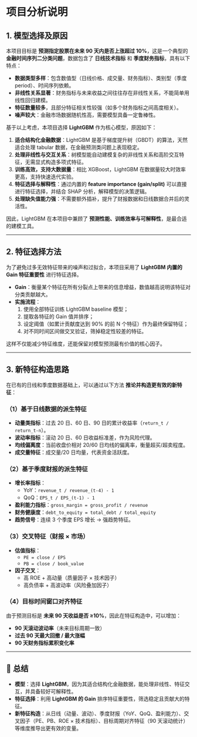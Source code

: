# 项目分析说明

## 1. 模型选择及原因  

本项目目标是 **预测指定股票在未来 90 天内是否上涨超过 10%**，这是一个典型的 **金融时间序列二分类问题**，数据包含了 **日线技术指标** 和 **季度财务指标**，具有以下特点：  

- **数据类型多样**：包含数值型（日线价格、成交量、财务指标）、类别型（季度 period）、时间序列依赖。  
- **非线性关系显著**：财务指标与未来收益之间往往存在非线性关系，不能简单用线性回归建模。  
- **特征数量较多**，且部分特征相关性较强（如多个财务指标之间高度相关）。  
- **噪声较大**：金融市场数据随机性高，需要模型具备一定鲁棒性。  

基于以上考虑，本项目选择 **LightGBM** 作为核心模型，原因如下：  

1. **适合结构化金融数据**：LightGBM 是基于梯度提升树（GBDT）的算法，天然适合处理 tabular 数据，在金融预测类问题上表现稳定。  
2. **处理非线性与交互关系**：树模型能自动建模复杂的非线性关系和高阶交互特征，无需显式构造多项式特征。  
3. **训练高效，支持大数据量**：相比 XGBoost，LightGBM 在数据量较大时效率更高，支持快速迭代实验。  
4. **特征选择与解释性**：通过内置的 **feature importance (gain/split)** 可以直接进行特征选择，并结合 SHAP 分析，解释模型的决策逻辑。  
5. **处理缺失值能力强**：不需要额外插补，提升了财报数据和日线数据合并后的灵活性。  

因此，LightGBM 在本项目中兼顾了 **预测性能、训练效率与可解释性**，是最合适的建模工具。  

---

## 2. 特征选择方法  

为了避免过多无效特征带来的噪声和过拟合，本项目采用了 **LightGBM 内置的 Gain 特征重要性** 进行特征选择。  

- **Gain**：衡量某个特征在所有分裂点上带来的信息增益，数值越高说明该特征对分类贡献越大。  
- **实施流程**：  
  1. 使用全部特征训练 LightGBM baseline 模型；  
  2. 提取各特征的 Gain 值并排序；  
  3. 设定阈值（如累计贡献度达到 90% 的前 N 个特征）作为最终保留特征；  
  4. 对不同时间区间做交叉验证，筛掉稳定性较差的特征。  

这样不仅能减少特征维度，还能保留对模型预测最有价值的核心因子。  

---

## 3. 新特征构造思路  

在已有的日线和季度数据基础上，可以通过以下方法 **推论并构造更有效的新特征**：  

### （1）基于日线数据的派生特征  
- **动量类指标**：过去 20 日、60 日、90 日的累计收益率（`return_t / return_t-n`）。  
- **波动率指标**：滚动 20 日、60 日收益标准差，作为风险代理。  
- **均线偏离度**：当前收盘价相对 20/60 日均线的偏离率，衡量超买/超卖程度。  
- **成交量特征**：成交量/20 日均量，代表资金活跃度。  

### （2）基于季度财报的派生特征  
- **增长率指标**：  
  - YoY：`revenue_t / revenue_(t-4) - 1`  
  - QoQ：`EPS_t / EPS_(t-1) - 1`  
- **盈利能力指标**：`gross_margin = gross_profit / revenue`  
- **财务健康度**：`debt_to_equity = total_debt / total_equity`  
- **趋势信号**：连续 3 个季度 EPS 增长 → 强趋势特征。  

### （3）交叉特征（财报 × 市场）  
- **估值指标**：  
  - `PE = close / EPS`  
  - `PB = close / book_value`  
- **因子交叉**：  
  - 高 ROE + 高动量（质量因子 × 技术因子）  
  - 高负债率 + 高波动率（风险叠加因子）  

### （4）目标时间窗口对齐特征  
由于预测目标是 **未来 90 天收益是否 ≥10%**，因此在特征构造中，可以增加：  
- **90 天滚动波动率**（未来目标周期一致）  
- **过去 90 天最大回撤 / 最大涨幅**  
- **90 天财务指标累积变化率**  

---

## 🎯 总结  

- **模型**：选择 **LightGBM**，因为其适合结构化金融数据，能处理非线性、特征交互，并具备较好可解释性。  
- **特征选择**：利用 **LightGBM 的 Gain** 排序特征重要性，筛选稳定且贡献大的特征。  
- **新特征构造**：从日线（动量、波动）、季度财报（YoY、QoQ、盈利能力）、交叉因子（PE、PB、ROE × 技术指标）、目标周期对齐特征（90 天滚动统计）等维度推导出更有效的变量。  
